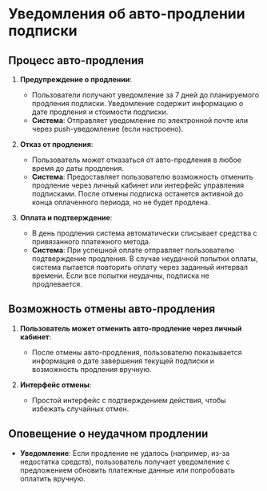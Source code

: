 # Уведомления об авто-продлении подписки

## Процесс авто-продления

1. **Предупреждение о продлении**:
   - Пользователи получают уведомление за 7 дней до планируемого продления подписки. Уведомление содержит информацию о дате продления и стоимости подписки.
   - **Система**: Отправляет уведомление по электронной почте или через push-уведомление (если настроено).

2. **Отказ от продления**:
   - Пользователь может отказаться от авто-продления в любое время до даты продления.
   - **Система**: Предоставляет пользователю возможность отменить продление через личный кабинет или интерфейс управления подписками. После отмены подписка останется активной до конца оплаченного периода, но не будет продлена.

3. **Оплата и подтверждение**:
   - В день продления система автоматически списывает средства с привязанного платежного метода.
   - **Система**: При успешной оплате отправляет пользователю подтверждение продления. В случае неудачной попытки оплаты, система пытается повторить оплату через заданный интервал времени. Если все попытки неудачны, подписка не продлевается.

## Возможность отмены авто-продления

1. **Пользователь может отменить авто-продление через личный кабинет**:
   - После отмены авто-продления, пользователю показывается информация о дате завершения текущей подписки и возможность продления вручную.

2. **Интерфейс отмены**:
   - Простой интерфейс с подтверждением действия, чтобы избежать случайных отмен.

## Оповещение о неудачном продлении

- **Уведомление**: Если продление не удалось (например, из-за недостатка средств), пользователь получает уведомление с предложением обновить платежные данные или попробовать оплатить вручную.
